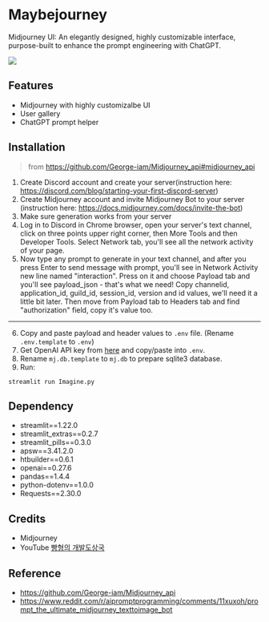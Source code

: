 # Maybejourney

Midjourney UI: An elegantly designed, highly customizable interface, purpose-built to enhance the prompt engineering with ChatGPT.

![](assets/preview.gif)

## Features

- Midjourney with highly customizalbe UI
- User gallery
- ChatGPT prompt helper

## Installation

> from https://github.com/George-iam/Midjourney_api#midjourney_api

1.  Create Discord account and create your server(instruction here: https://discord.com/blog/starting-your-first-discord-server)
2.  Create Midjourney account and invite Midjourney Bot to your server (instruction here: https://docs.midjourney.com/docs/invite-the-bot)
3.  Make sure generation works from your server
4. Log in to Discord in Chrome browser, open your server's text channel, click on three points upper right corner, then More Tools and then Developer Tools. Select Network tab, you'll see all the network activity of your page.
5. Now type any prompt to generate in your text channel, and after you press Enter to send message with prompt, you'll see in Network Activity new line named "interaction". Press on it and choose Payload tab and you'll see payload_json - that's what we need! Copy channelid, application_id, guild_id, session_id, version and id values, we'll need it a little bit later. Then move from Payload tab to Headers tab and find "authorization" field, copy it's value too.
---
6. Copy and paste payload and header values to `.env` file. (Rename `.env.template` to `.env`)
7. Get OpenAI API key from [here](https://platform.openai.com/account/api-keys) and copy/paste into `.env`.
7. Rename `mj.db.template` to `mj.db` to prepare sqlite3 database.
8. Run:

```
streamlit run Imagine.py
```

## Dependency

- streamlit==1.22.0
- streamlit_extras==0.2.7
- streamlit_pills==0.3.0
- apsw==3.41.2.0
- htbuilder==0.6.1
- openai==0.27.6
- pandas==1.4.4
- python-dotenv==1.0.0
- Requests==2.30.0

## Credits

- Midjourney
- YouTube [빵형의 개발도상국](https://www.youtube.com/@bbanghyong)

## Reference

- https://github.com/George-iam/Midjourney_api
- https://www.reddit.com/r/aipromptprogramming/comments/11xuxoh/prompt_the_ultimate_midjourney_texttoimage_bot
